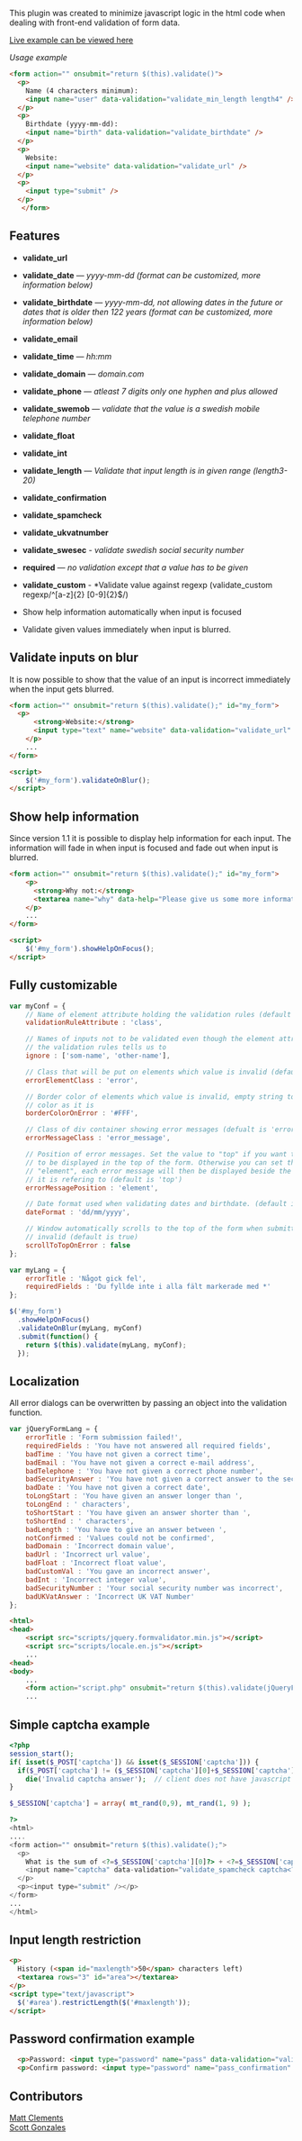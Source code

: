 This plugin was created to minimize javascript logic in the html code when dealing with front-end validation of form data. 

[Live example can be viewed here](http://victorjonsson.se/jquery-form-validator)

*Usage example*

```html
<form action="" onsubmit="return $(this).validate()">
  <p>
    Name (4 characters minimum):
    <input name="user" data-validation="validate_min_length length4" />
  </p>
  <p>
    Birthdate (yyyy-mm-dd): 
    <input name="birth" data-validation="validate_birthdate" />
  </p>
  <p>
    Website: 
    <input name="website" data-validation="validate_url" />
  </p>
  <p>
    <input type="submit" />
  </p>
   </form>
```

## Features
 * **validate_url**
 * **validate_date** — *yyyy-mm-dd (format can be customized, more information below)*
 * **validate_birthdate** — *yyyy-mm-dd, not allowing dates in the future or dates that is older then 122 years (format can be customized, more information below)*
 * **validate_email**
 * **validate_time** — *hh:mm*
 * **validate_domain** — *domain.com*
 * **validate_phone** — *atleast 7 digits only one hyphen and plus allowed*
 * **validate_swemob** — *validate that the value is a swedish mobile telephone number*
 * **validate_float**
 * **validate_int**
 * **validate_length** — *Validate that input length is in given range (length3-20)*
 * **validate_confirmation**
 * **validate_spamcheck**
 * **validate_ukvatnumber**
 * **validate_swesec** - *validate swedish social security number*
 * **required** — *no validation except that a value has to be given*
 * **validate_custom** - *Validate value against regexp (validate_custom regexp/^[a-z]{2} [0-9]{2}$/)

 * Show help information automatically when input is focused
 * Validate given values immediately when input is blurred.


## Validate inputs on blur
It is now possible to show that the value of an input is incorrect immediately when the input gets blurred.

```html
<form action="" onsubmit="return $(this).validate();" id="my_form">
  <p>
	  <strong>Website:</strong>
	  <input type="text" name="website" data-validation="validate_url" />
	</p>
	...
</form>

<script>
	$('#my_form').validateOnBlur();
</script>
```

## Show help information
Since version 1.1 it is possible to display help information for each input. The information will fade in when input is focused and fade out when input is blurred.

```html
<form action="" onsubmit="return $(this).validate();" id="my_form">
	<p>
	  <strong>Why not:</strong>
	  <textarea name="why" data-help="Please give us some more information" data-validation="required"></textarea>
	</p>
	...
</form>

<script>
	$('#my_form').showHelpOnFocus();
</script>
```

## Fully customizable 
```javascript
var myConf = {
	// Name of element attribute holding the validation rules (default is data-validation)
	validationRuleAttribute : 'class',

	// Names of inputs not to be validated even though the element attribute containing 
	// the validation rules tells us to
	ignore : ['som-name', 'other-name'],

	// Class that will be put on elements which value is invalid (default is 'error')
	errorElementClass : 'error', 

	// Border color of elements which value is invalid, empty string to leave border 
	// color as it is
	borderColorOnError : '#FFF', 

	// Class of div container showing error messages (defualt is 'error_message')
	errorMessageClass : 'error_message',

	// Position of error messages. Set the value to "top" if you want the error messages 
	// to be displayed in the top of the form. Otherwise you can set the value to
	// "element", each error message will then be displayed beside the input field that
	// it is refering to (default is 'top')
	errorMessagePosition : 'element',

	// Date format used when validating dates and birthdate. (default is yyyy-mm-dd)
	dateFormat : 'dd/mm/yyyy',

	// Window automatically scrolls to the top of the form when submitted data is 
	// invalid (default is true)
	scrollToTopOnError : false
};

var myLang = {
	errorTitle : 'Något gick fel', 
	requiredFields : 'Du fyllde inte i alla fält markerade med *'
};

$('#my_form')
  .showHelpOnFocus()
  .validateOnBlur(myLang, myConf)
  .submit(function() {
    return $(this).validate(myLang, myConf);
  });
```

## Localization
All error dialogs can be overwritten by passing an object into the validation function.

```javascript
var jQueryFormLang = {
    errorTitle : 'Form submission failed!',
    requiredFields : 'You have not answered all required fields',
    badTime : 'You have not given a correct time',
    badEmail : 'You have not given a correct e-mail address',
    badTelephone : 'You have not given a correct phone number',
    badSecurityAnswer : 'You have not given a correct answer to the security question',
    badDate : 'You have not given a correct date',
    toLongStart : 'You have given an answer longer than ',
    toLongEnd : ' characters',
    toShortStart : 'You have given an answer shorter than ',
    toShortEnd : ' characters',
    badLength : 'You have to give an answer between ',
    notConfirmed : 'Values could not be confirmed',
    badDomain : 'Incorrect domain value',
    badUrl : 'Incorrect url value',
    badFloat : 'Incorrect float value',
    badCustomVal : 'You gave an incorrect answer',
    badInt : 'Incorrect integer value',
    badSecurityNumber : 'Your social security number was incorrect',
    badUKVatAnswer : 'Incorrect UK VAT Number'
};
```

```html
<html>
<head>
    <script src="scripts/jquery.formvalidator.min.js"></script>
    <script src="scripts/locale.en.js"></script>
    ...
<head>
<body>
    ...
    <form action="script.php" onsubmit="return $(this).validate(jQueryFormLang);">
    ...
```


## Simple captcha example
```php
<?php
session_start();
if( isset($_POST['captcha']) && isset($_SESSION['captcha'])) {
  if($_POST['captcha'] != ($_SESSION['captcha'][0]+$_SESSION['captcha'][1]))
    die('Invalid captcha answer');  // client does not have javascript enabled
}

$_SESSION['captcha'] = array( mt_rand(0,9), mt_rand(1, 9) );

?>
<html>
....
<form action="" onsubmit="return $(this).validate();">
  <p>
    What is the sum of <?=$_SESSION['captcha'][0]?> + <?=$_SESSION['captcha'][1]?>? (security question)
    <input name="captcha" data-validation="validate_spamcheck captcha<?=( $_SESSION['capthca'][0] + $_SESSION['captcha'][1] )?>"
  </p>
  <p><input type="submit" /></p>
</form>
...
</html>
```

## Input length restriction
```html
<p>
  History (<span id="maxlength">50</span> characters left)
  <textarea rows="3" id="area"></textarea>
</p>
<script type="text/javascript">
  $('#area').restrictLength($('#maxlength'));
</script>
```

## Password confirmation example
```html
  <p>Password: <input type="password" name="pass" data-validation="validate_confirmation" /></p>
  <p>Confirm password: <input type="password" name="pass_confirmation" /></p>
```

## Contributors
[Matt Clements](https://github.com/mattclements)<br />
[Scott Gonzales](http://projects.scottsplayground.com/iri/)